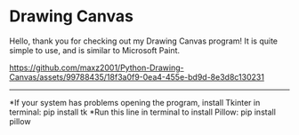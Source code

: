# Drawing Canvas

Hello, thank you for checking out my Drawing Canvas program! It is quite simple to use, and is similar to Microsoft Paint.



https://github.com/maxz2001/Python-Drawing-Canvas/assets/99788435/18f3a0f9-0ea4-455e-bd9d-8e3d8c130231



*****************************************************************************************************************************

*If your system has problems opening the program, install Tkinter in terminal:
pip install tk
*Run this line in terminal to install Pillow:
pip install pillow
